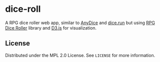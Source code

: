 # dice-roll

A RPG dice roller web app, similar to [AnyDice](https://anydice.com/) and [dice.run](https://dice.run/#/d/3d6) but 
using [RPG Dice Roller](https://github.com/dice-roller/rpg-dice-roller) library and [D3.js](https://d3js.org/) for visualization.

## License

Distributed under the MPL 2.0 License. See `LICENSE` for more information.
